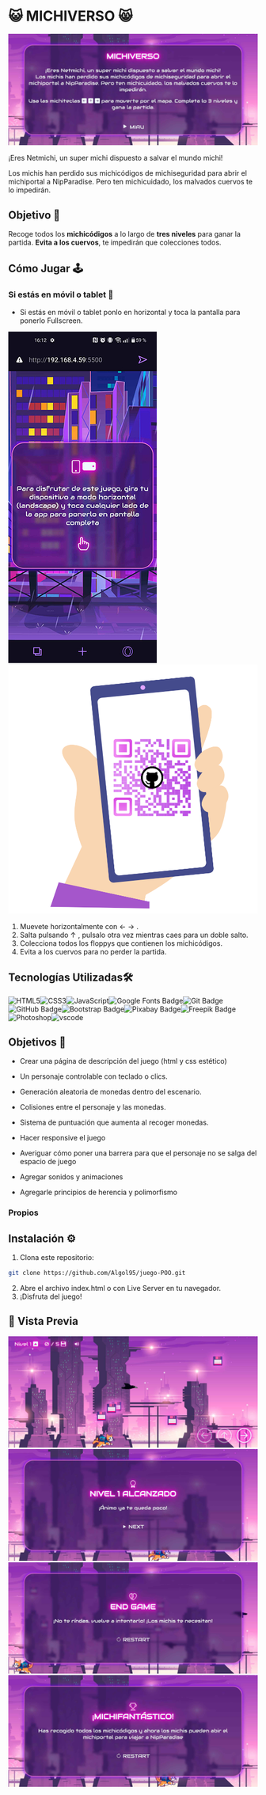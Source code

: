 # 😺 MICHIVERSO 😸

![Menu de inicio](./src/img/previews/michiverso-start.jpg)

¡Eres Netmichi, un super michi dispuesto a salvar el mundo michi!

Los michis han perdido sus michicódigos de michiseguridad para
abrir el michiportal a NipParadise. Pero ten michicuidado, los
malvados cuervos te lo impedirán.

## Objetivo 🎯

Recoge todos los **michicódigos** a lo largo de **tres niveles** para ganar la partida. **Evita a los cuervos**, te impedirán que colecciones todos.

## Cómo Jugar 🕹️

### Si estás en móvil o tablet 📲
- Si estás en móvil o tablet ponlo en horizontal y toca la pantalla para ponerlo Fullscreen.

![Aviso Móvil](./src/img/previews/michiverso-movilewarning.jpg)![QR](./src/img/previews/michiverso-qr.png)

1. Muevete horizontalmente con ← →  .
2. Salta pulsando ↑ , pulsalo otra vez mientras caes para un doble salto.
3. Colecciona todos los floppys que contienen los michicódigos.
4. Evita a los cuervos para no perder la partida.

## Tecnologías Utilizadas🛠️

![HTML5](https://img.shields.io/badge/HTML5-E34F26?style=for-the-badge&logo=html5&logoColor=white)![CSS3](https://img.shields.io/badge/CSS3-1572B6?style=for-the-badge&logo=css3&logoColor=white)![JavaScript](https://img.shields.io/badge/JavaScript-F7DF1E?style=for-the-badge&logo=javascript&logoColor=black)![Google Fonts Badge](https://img.shields.io/badge/Google%20Fonts-4285F4?logo=googlefonts&logoColor=fff&style=for-the-badge)![Git Badge](https://img.shields.io/badge/Git-F05032?logo=git&logoColor=fff&style=for-the-badge)![GitHub Badge](https://img.shields.io/badge/GitHub-181717?logo=github&logoColor=fff&style=for-the-badge)![Bootstrap Badge](https://img.shields.io/badge/Bootstrap-7952B3?logo=bootstrap&logoColor=fff&style=for-the-badge)![Pixabay Badge](https://img.shields.io/badge/Pixabay-2EC66D?logo=pixabay&logoColor=fff&style=for-the-badge)![Freepik Badge](https://img.shields.io/badge/Freepik-1273EB?logo=freepik&logoColor=fff&style=for-the-badge)![Photoshop](https://img.shields.io/badge/Adobe%20Photoshop-A-001e36?logo=adobephotoshop&logoColor=fff&style=for-the-badge&colorA=001e36&colorB=31a8ff)![vscode](https://img.shields.io/badge/vs%20code-0040a6?&logoColor=fff&style=for-the-badge&colorA=0040a6)

## Objetivos 🚀

- Crear una página de descripción del juego (html y css estético)
- Un personaje controlable con teclado o clics.
- Generación aleatoria de monedas dentro del escenario.
- Colisiones entre el personaje y las monedas.
- Sistema de puntuación que aumenta al recoger monedas.

- Hacer responsive el juego
- Averiguar cómo poner una barrera para que el personaje no se salga del espacio de juego
- Agregar sonidos y animaciones
- Agregarle principios de herencia y polimorfismo
### Propios

## Instalación ⚙️

1. Clona este repositorio:
```bash
git clone https://github.com/Algol95/juego-POO.git
```
2. Abre el archivo index.html o con Live Server en tu navegador.
3. ¡Disfruta del juego!

## 🎨 Vista Previa
![Juego](./src/img/previews/michiverso-play.jpg)
![Level Up](./src/img/previews/michiverso-lvlup.jpg)
![Fin del juego](./src/img/previews/michiverso-end.jpg)
![Victoria](./src/img/previews/michiverso-victory.jpg)